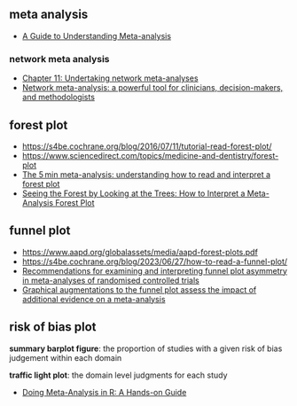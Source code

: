 ## meta analysis

- [A Guide to Understanding Meta-analysis](https://www.jospt.org/doi/10.2519/jospt.2011.3333#_i24)

### network meta analysis 

- [Chapter 11: Undertaking network meta-analyses](https://training.cochrane.org/handbook/current/chapter-11)
- [Network meta-analysis: a powerful tool for clinicians, decision-makers, and methodologists](https://www.sciencedirect.com/science/article/pii/S0895435624002932)

## forest plot

- https://s4be.cochrane.org/blog/2016/07/11/tutorial-read-forest-plot/
- https://www.sciencedirect.com/topics/medicine-and-dentistry/forest-plot
- [The 5 min meta-analysis: understanding how to read and interpret a forest plot](https://www.nature.com/articles/s41433-021-01867-6)
- [Seeing the Forest by Looking at the Trees: How to Interpret a Meta-Analysis Forest Plot](https://pmc.ncbi.nlm.nih.gov/articles/PMC8119923/)

## funnel plot
- https://www.aapd.org/globalassets/media/aapd-forest-plots.pdf
- https://s4be.cochrane.org/blog/2023/06/27/how-to-read-a-funnel-plot/
- [Recommendations for examining and interpreting funnel plot asymmetry in meta-analyses of randomised controlled trials](https://www.bmj.com/content/343/bmj.d4002)
- [Graphical augmentations to the funnel plot assess the impact of additional evidence on a meta-analysis](https://www.sciencedirect.com/science/article/pii/S0895435611003271)

## risk of bias plot

**summary barplot figure**: the proportion of studies with a given risk of bias judgement within each domain

**traffic light plot**: the domain level judgments for each study

- [Doing Meta-Analysis in R: A Hands-on Guide](https://bookdown.org/MathiasHarrer/Doing_Meta_Analysis_in_R/)

